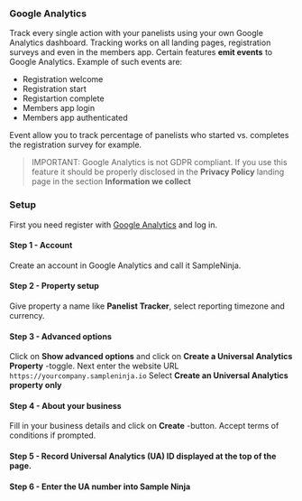 ### Google Analytics

Track every single action with your panelists using your own Google Analytics dashboard. Tracking works on all landing pages, 
registration surveys and even in the members app. Certain features **emit events** to Google Analytics. Example of such events are:

- Registration welcome
- Registration start
- Registartion complete
- Members app login
- Members app authenticated

Event allow you to track percentage of panelists who started vs. completes the registration survey for example.

> IMPORTANT: Google Analytics is not GDPR compliant. If you use this feature it should be properly disclosed in the **Privacy Policy** landing page in the section **Information we collect**

### Setup

First you need register with [Google Analytics](https://analytics.google.com) and log in.

#### Step 1 - Account
Create an account in Google Analytics and call it SampleNinja.

#### Step 2 - Property setup
Give property a name like **Panelist Tracker**, select reporting timezone and currency.

#### Step 3 - Advanced options
Click on **Show advanced options** and click on **Create a Universal Analytics Property** -toggle. Next enter the website URL
```https://yourcompany.sampleninja.io```
Select **Create an Universal Analytics property only**

#### Step 4 - About your business
Fill in your business details and click on **Create** -button. Accept terms of conditions if prompted.

#### Step 5 - Record Universal Analytics (UA) ID displayed at the top of the page.

#### Step 6 - Enter the UA number into Sample Ninja

